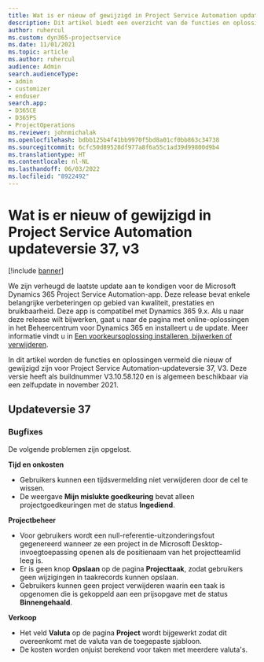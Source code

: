 ```yaml
---
title: Wat is er nieuw of gewijzigd in Project Service Automation updateversie 37, v3
description: Dit artikel biedt een overzicht van de functies en oplossingen die beschikbaar zijn in Microsoft Dynamics 365 Project Service Automation-updateversie 37, V3.
author: ruhercul
ms.custom: dyn365-projectservice
ms.date: 11/01/2021
ms.topic: article
ms.author: ruhercul
audience: Admin
search.audienceType:
- admin
- customizer
- enduser
search.app:
- D365CE
- D365PS
- ProjectOperations
ms.reviewer: johnmichalak
ms.openlocfilehash: bdbb125b4f41bb9970f5bd8a01cf0bb863c34738
ms.sourcegitcommit: 6cfc50d89528df977a8f6a55c1ad39d99800d9b4
ms.translationtype: HT
ms.contentlocale: nl-NL
ms.lasthandoff: 06/03/2022
ms.locfileid: "8922492"
---
```

# <a name="whats-new-or-changed-in-project-service-automation-update-release-37-v3"></a>Wat is er nieuw of gewijzigd in Project Service Automation updateversie 37, v3

[!include [banner](../includes/psa-now-project-operations.md)]

We zijn verheugd de laatste update aan te kondigen voor de Microsoft Dynamics 365 Project Service Automation-app. Deze release bevat enkele belangrijke verbeteringen op gebied van kwaliteit, prestaties en bruikbaarheid. Deze app is compatibel met Dynamics 365 9.x. Als u naar deze release wilt bijwerken, gaat u naar de pagina met online-oplossingen in het Beheercentrum voor Dynamics 365 en installeert u de update. Meer informatie vindt u in [Een voorkeursoplossing installeren, bijwerken of verwijderen](/power-platform/admin/install-remove-preferred-solution).

In dit artikel worden de functies en oplossingen vermeld die nieuw of gewijzigd zijn voor Project Service Automation-updateversie 37, V3. Deze versie heeft als buildnummer V3.10.58.120 en is algemeen beschikbaar via een zelfupdate in november 2021.

## <a name="update-release-37"></a>Updateversie 37

### <a name="bug-fixes"></a>Bugfixes

De volgende problemen zijn opgelost.

**Tijd en onkosten**
- Gebruikers kunnen een tijdsvermelding niet verwijderen door de cel te wissen.
- De weergave **Mijn mislukte goedkeuring** bevat alleen projectgoedkeuringen met de status **Ingediend**.

**Projectbeheer**
- Voor gebruikers wordt een null-referentie-uitzonderingsfout gegenereerd wanneer ze een project in de Microsoft Desktop-invoegtoepassing openen als de positienaam van het projectteamlid leeg is.
- Er is geen knop **Opslaan** op de pagina **Projecttaak**, zodat gebruikers geen wijzigingen in taakrecords kunnen opslaan.
- Gebruikers kunnen geen project verwijderen waarin een taak is opgenomen die is gekoppeld aan een prijsopgave met de status **Binnengehaald**.

**Verkoop**
- Het veld **Valuta** op de pagina **Project** wordt bijgewerkt zodat dit overeenkomt met de valuta van de toegepaste sjabloon.
- De kosten worden onjuist berekend voor taken met meerdere valuta's.
